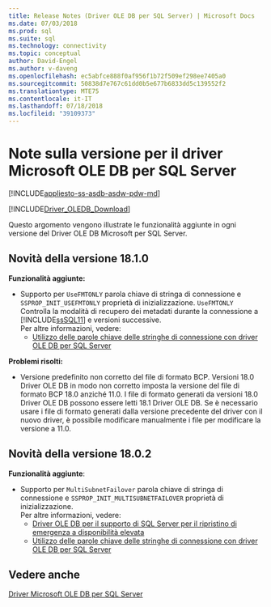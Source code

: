 ```yaml
---
title: Release Notes (Driver OLE DB per SQL Server) | Microsoft Docs
ms.date: 07/03/2018
ms.prod: sql
ms.suite: sql
ms.technology: connectivity
ms.topic: conceptual
author: David-Engel
ms.author: v-daveng
ms.openlocfilehash: ec5abfce888f0af956f1b72f509ef298ee7405a0
ms.sourcegitcommit: 50838d7e767c61dd0b5e677b6833dd5c139552f2
ms.translationtype: MTE75
ms.contentlocale: it-IT
ms.lasthandoff: 07/18/2018
ms.locfileid: "39109373"
---
```

# <a name="release-notes-for-the-microsoft-ole-db-driver-for-sql-server"></a>Note sulla versione per il driver Microsoft OLE DB per SQL Server
[!INCLUDE[appliesto-ss-asdb-asdw-pdw-md](../../includes/appliesto-ss-asdb-asdw-pdw-md.md)]

[!INCLUDE[Driver_OLEDB_Download](../../includes/driver_oledb_download.md)]

Questo argomento vengono illustrate le funzionalità aggiunte in ogni versione del Driver OLE DB Microsoft per SQL Server.

## <a name="whats-new-in-version-1810"></a>Novità della versione 18.1.0

**Funzionalità aggiunte:**

* Supporto per `UseFMTONLY` parola chiave di stringa di connessione e `SSPROP_INIT_USEFMTONLY` proprietà di inizializzazione.
`UseFMTONLY` Controlla la modalità di recupero dei metadati durante la connessione a [!INCLUDE[ssSQL11](../../includes/sssql11-md.md)] e versioni successive.  
Per altre informazioni, vedere:
  * [Utilizzo delle parole chiave delle stringhe di connessione con driver OLE DB per SQL Server](applications/using-connection-string-keywords-with-oledb-driver-for-sql-server.md)

**Problemi risolti:**

* Versione predefinito non corretto del file di formato BCP. Versioni 18.0 Driver OLE DB in modo non corretto imposta la versione del file di formato BCP 18.0 anziché 11.0. I file di formato generati da versioni 18.0 Driver OLE DB possono essere letti 18.1 Driver OLE DB. Se è necessario usare i file di formato generati dalla versione precedente del driver con il nuovo driver, è possibile modificare manualmente i file per modificare la versione a 11.0.

## <a name="whats-new-in-version-1802"></a>Novità della versione 18.0.2

**Funzionalità aggiunte**:

* Supporto per `MultiSubnetFailover` parola chiave di stringa di connessione e `SSPROP_INIT_MULTISUBNETFAILOVER` proprietà di inizializzazione.  
Per altre informazioni, vedere:  
  * [Driver OLE DB per il supporto di SQL Server per il ripristino di emergenza a disponibilità elevata](features/oledb-driver-for-sql-server-support-for-high-availability-disaster-recovery.md)  
  * [Utilizzo delle parole chiave delle stringhe di connessione con driver OLE DB per SQL Server](applications/using-connection-string-keywords-with-oledb-driver-for-sql-server.md)

## <a name="see-also"></a>Vedere anche
[Driver Microsoft OLE DB per SQL Server](oledb-driver-for-sql-server.md)

